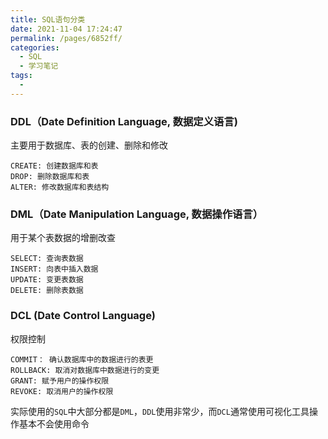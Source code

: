 ```yaml
---
title: SQL语句分类
date: 2021-11-04 17:24:47
permalink: /pages/6852ff/
categories:
  - SQL
  - 学习笔记
tags:
  - 
---
```

### DDL（Date Definition Language, 数据定义语言)
主要用于数据库、表的创建、删除和修改
```
CREATE: 创建数据库和表
DROP: 删除数据库和表
ALTER: 修改数据库和表结构
```

### DML（Date Manipulation Language, 数据操作语言）
用于某个表数据的增删改查
```
SELECT: 查询表数据
INSERT: 向表中插入数据
UPDATE: 变更表数据
DELETE: 删除表数据
```

### DCL (Date Control Language)
权限控制
```
COMMIT： 确认数据库中的数据进行的表更
ROLLBACK: 取消对数据库中数据进行的变更
GRANT: 赋予用户的操作权限
REVOKE: 取消用户的操作权限
```

实际使用的`SQL`中大部分都是`DML`，`DDL`使用非常少，而`DCL`通常使用可视化工具操作基本不会使用命令